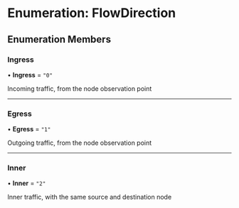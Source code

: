 # Enumeration: FlowDirection

## Enumeration Members

### Ingress

• **Ingress** = ``"0"``

Incoming traffic, from the node observation point

___

### Egress

• **Egress** = ``"1"``

Outgoing traffic, from the node observation point

___

### Inner

• **Inner** = ``"2"``

Inner traffic, with the same source and destination node
